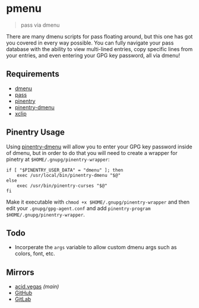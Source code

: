 # pmenu
> pass via dmenu

There are many dmenu scripts for pass floating around, but this one has got you covered in every way possible. You can fully navigate your pass database with the ability to view multi-lined entries, copy specific lines from your entries, and even entering your GPG key password, all via dmenu!

## Requirements
- [dmenu](https://tools.suckless.org/dmenu/)
- [pass](https://git.zx2c4.com/password-store/)
- [pinentry](https://github.com/gpg/pinentry)
- [pinentry-dmenu](https://github.com/ritze/pinentry-dmenu)
- [xclip](https://github.com/astrand/xclip)

## Pinentry Usage
Using [pinentry-dmenu](https://github.com/ritze/pinentry-dmenu) will allow you to enter your GPG key password inside of dmenu, but in order to do that you will need to create a wrapper for pinetry at `$HOME/.gnupg/pinentry-wrapper`:
```
if [ "$PINENTRY_USER_DATA" = "dmenu" ]; then
    exec /usr/local/bin/pinentry-dmenu "$@"
else
    exec /usr/bin/pinentry-curses "$@"
fi
```
Make it executable with `chmod +x $HOME/.gnupg/pinentry-wrapper` and then edit your `.gnupg/gpg-agent.conf` and add `pinentry-program $HOME/.gnupg/pinentry-wrapper`.

## Todo
- Incorperate the `args` variable to allow custom dmenu args such as colors, font, etc.

## Mirrors
- [acid.vegas](https://acid.vegas/pmenu) *(main)*
- [GitHub](https://github.com/acidvegas/pmenu)
- [GitLab](https://gitlab.com/acidvegas/pmenu)